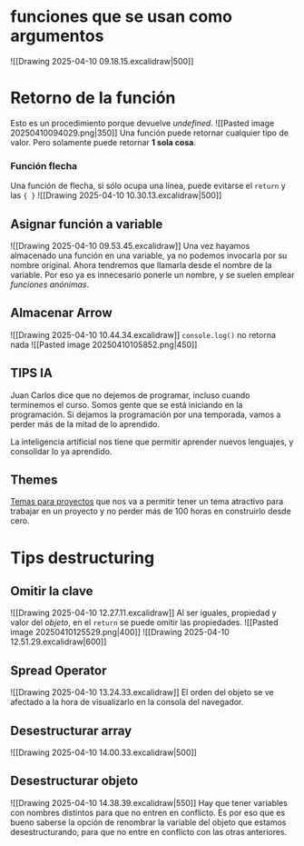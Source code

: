 # funciones que se usan como argumentos
![[Drawing 2025-04-10 09.18.15.excalidraw|500]]
# Retorno de la función
Esto es un procedimiento porque devuelve *undefined*.
![[Pasted image 20250410094029.png|350]]
Una función puede retornar cualquier tipo de valor. Pero solamente puede retornar **1 sola cosa**.

### Función flecha
Una función de flecha, si sólo ocupa una línea, puede evitarse el `return` y las `{ }`
![[Drawing 2025-04-10 10.30.13.excalidraw|500]]


## Asignar función a variable
![[Drawing 2025-04-10 09.53.45.excalidraw]]
Una vez hayamos almacenado una función en una variable, ya no podemos invocarla por su nombre original. Ahora tendremos que llamarla desde el nombre de la variable. Por eso ya es innecesario ponerle un nombre, y se suelen emplear *funciones anónimas*.

## Almacenar Arrow 
![[Drawing 2025-04-10 10.44.34.excalidraw]]
`console.log()` no retorna nada
![[Pasted image 20250410105852.png|450]]

## TIPS IA
Juan Carlos dice que no dejemos de programar, incluso cuando terminemos el curso. Somos gente que se está iniciando en la programación. Si dejamos la programación por una temporada, vamos a perder más de la mitad de lo aprendido.

La inteligencia artificial nos tiene que permitir aprender nuevos lenguajes, y consolidar lo ya aprendido.
## Themes
[Temas para proyectos](https://themeforest.net/category/all) que nos va a permitir tener un tema atractivo para trabajar en un proyecto y no perder más de 100 horas en construirlo desde cero.

# Tips destructuring
## Omitir la clave
![[Drawing 2025-04-10 12.27.11.excalidraw]]
Al ser iguales, propiedad y valor del *objeto*, en el `return` se puede omitir las propiedades.
![[Pasted image 20250410125529.png|400]]
![[Drawing 2025-04-10 12.51.29.excalidraw|600]]
## Spread Operator
![[Drawing 2025-04-10 13.24.33.excalidraw]]
El orden del objeto se ve afectado a la hora de visualizarlo en la consola del navegador.

## Desestructurar array
![[Drawing 2025-04-10 14.00.33.excalidraw|500]]

## Desestructurar objeto
![[Drawing 2025-04-10 14.38.39.excalidraw|550]]
Hay que tener variables con nombres distintos para que no entren en conflicto. Es por eso que es bueno saberse la opción de renombrar la variable del objeto que estamos desestructurando, para que no entre en conflicto con las otras anteriores.